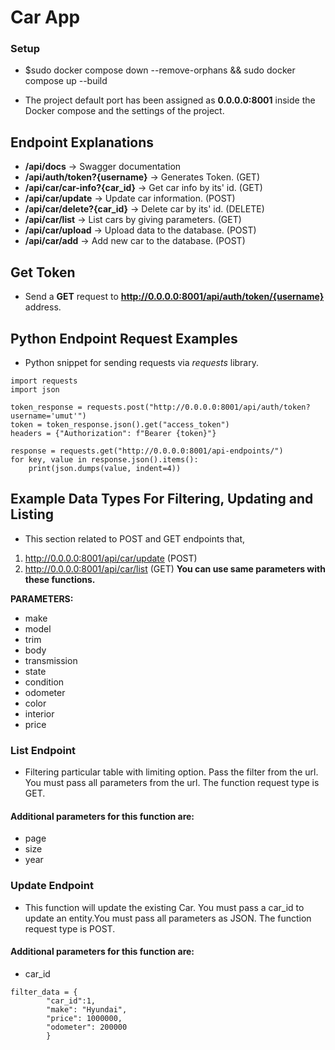 # Car App

### Setup
- $sudo docker compose down --remove-orphans && sudo docker compose up --build

- The project default port has been assigned as **0.0.0.0:8001** inside the Docker compose and the settings of the project.


## Endpoint Explanations

-  **/api/docs** -> Swagger documentation 
-  **/api/auth/token?{username}** -> Generates Token. (GET)
-  **/api/car/car-info?{car_id}** -> Get car info by its' id. (GET)
-  **/api/car/update** -> Update car information. (POST)
-  **/api/car/delete?{car_id}** -> Delete car by its' id. (DELETE)
-  **/api/car/list** -> List cars by giving parameters. (GET)
-  **/api/car/upload** -> Upload data to the database. (POST)
-  **/api/car/add** -> Add new car to the database. (POST)

## Get Token

- Send a **GET** request to **http://0.0.0.0:8001/api/auth/token/{username}** address.


## Python Endpoint Request Examples

- Python snippet for sending requests via *requests* library.
```
import requests
import json

token_response = requests.post("http://0.0.0.0:8001/api/auth/token?username='umut'")
token = token_response.json().get("access_token")
headers = {"Authorization": f"Bearer {token}"}

response = requests.get("http://0.0.0.0:8001/api-endpoints/")
for key, value in response.json().items():
    print(json.dumps(value, indent=4))

```

## Example Data Types For Filtering, Updating and Listing

- This section related to POST and GET endpoints that,  
1. http://0.0.0.0:8001/api/car/update (POST)
2. http://0.0.0.0:8001/api/car/list (GET)
**You can use same parameters with these functions.**

**PARAMETERS:**
- make
- model
- trim
- body
- transmission
- state
- condition
- odometer
- color
- interior
- price

### List Endpoint
- Filtering particular table with limiting option. Pass the filter from the url. You must pass all parameters from the url. The function request type is GET.

#### Additional parameters for this function are:
- page
- size
- year

### Update Endpoint
- This function will update the existing Car. You must pass a car_id to update an entity.You must pass all parameters as JSON. The function request type is POST.

#### Additional parameters for this function are:
- car_id

```
filter_data = {
        "car_id":1,
        "make": "Hyundai",
        "price": 1000000,
        "odometer": 200000
        }
```
